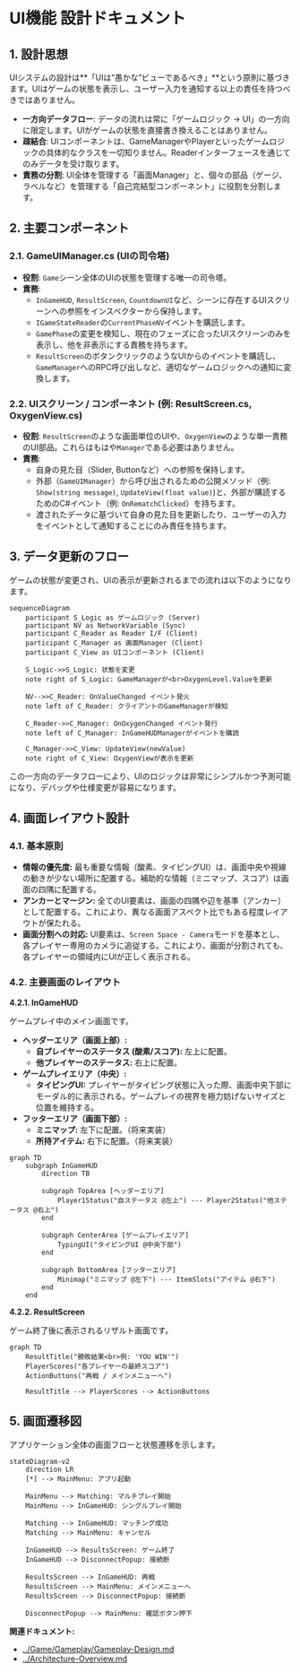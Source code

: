 # **UI機能 設計ドキュメント**

## **1\. 設計思想**

UIシステムの設計は\*\*「UIは“愚かな”ビューであるべき」\*\*という原則に基づきます。UIはゲームの状態を表示し、ユーザー入力を通知する以上の責任を持つべきではありません。

* **一方向データフロー**: データの流れは常に「ゲームロジック → UI」の一方向に限定します。UIがゲームの状態を直接書き換えることはありません。  
* **疎結合**: UIコンポーネントは、GameManagerやPlayerといったゲームロジックの具体的なクラスを一切知りません。Readerインターフェースを通じてのみデータを受け取ります。  
* **責務の分割**: UI全体を管理する「画面Manager」と、個々の部品（ゲージ、ラベルなど）を管理する「自己完結型コンポーネント」に役割を分割します。

## **2\. 主要コンポーネント**

### **2.1. GameUIManager.cs (UIの司令塔)**

* **役割**: `Game`シーン全体のUIの状態を管理する唯一の司令塔。
* **責務**:
  * `InGameHUD`, `ResultScreen`, `CountdownUI`など、シーンに存在するUIスクリーンへの参照をインスペクターから保持します。
  * `IGameStateReader`の`CurrentPhaseNV`イベントを購読します。
  * `GamePhase`の変更を検知し、現在のフェーズに合ったUIスクリーンのみを表示し、他を非表示にする責務を持ちます。
  * `ResultScreen`のボタンクリックのようなUIからのイベントを購読し、`GameManager`へのRPC呼び出しなど、適切なゲームロジックへの通知に変換します。

### **2.2. UIスクリーン / コンポーネント (例: ResultScreen.cs, OxygenView.cs)**

* **役割**: `ResultScreen`のような画面単位のUIや、`OxygenView`のような単一責務のUI部品。これらはもはや`Manager`である必要はありません。
* **責務**:
  * 自身の見た目（Slider, Buttonなど）への参照を保持します。
  * 外部（`GameUIManager`）から呼び出されるための公開メソッド（例: `Show(string message)`, `UpdateView(float value)`)と、外部が購読するためのC#イベント（例: `OnRematchClicked`）を持ちます。
  * 渡されたデータに基づいて自身の見た目を更新したり、ユーザーの入力をイベントとして通知することにのみ責任を持ちます。

## **3\. データ更新のフロー**

ゲームの状態が変更され、UIの表示が更新されるまでの流れは以下のようになります。

```mermaid
sequenceDiagram  
    participant S_Logic as ゲームロジック (Server)  
    participant NV as NetworkVariable (Sync)  
    participant C_Reader as Reader I/F (Client)  
    participant C_Manager as 画面Manager (Client)  
    participant C_View as UIコンポーネント (Client)

    S_Logic->>S_Logic: 状態を変更  
    note right of S_Logic: GameManagerが<br>OxygenLevel.Valueを更新  
      
    NV-->>C_Reader: OnValueChanged イベント発火  
    note left of C_Reader: クライアントのGameManagerが検知  
      
    C_Reader->>C_Manager: OnOxygenChanged イベント発行  
    note left of C_Manager: InGameHUDManagerがイベントを購読  
      
    C_Manager->>C_View: UpdateView(newValue)  
    note right of C_View: OxygenViewが表示を更新
```
この一方向のデータフローにより、UIのロジックは非常にシンプルかつ予測可能になり、デバッグや仕様変更が容易になります。

## **4\. 画面レイアウト設計**

### **4.1. 基本原則**

*   **情報の優先度:** 最も重要な情報（酸素、タイピングUI）は、画面中央や視線の動きが少ない場所に配置する。補助的な情報（ミニマップ、スコア）は画面の四隅に配置する。
*   **アンカーとマージン:** 全てのUI要素は、画面の四隅や辺を基準（アンカー）として配置する。これにより、異なる画面アスペクト比でもある程度レイアウトが保たれる。
*   **画面分割への対応:** UI要素は、`Screen Space - Camera`モードを基本とし、各プレイヤー専用のカメラに追従する。これにより、画面が分割されても、各プレイヤーの領域内にUIが正しく表示される。

### **4.2. 主要画面のレイアウト**

**4.2.1. InGameHUD**

ゲームプレイ中のメイン画面です。

*   **ヘッダーエリア（画面上部）:**
    *   **自プレイヤーのステータス (酸素/スコア):** 左上に配置。
    *   **他プレイヤーのステータス:** 右上に配置。
*   **ゲームプレイエリア（中央）:**
    *   **タイピングUI:** プレイヤーがタイピング状態に入った際、画面中央下部にモーダル的に表示される。ゲームプレイの視界を極力妨げないサイズと位置を維持する。
*   **フッターエリア（画面下部）:**
    *   **ミニマップ:** 左下に配置。（将来実装）
    *   **所持アイテム:** 右下に配置。（将来実装）

```mermaid
graph TD
    subgraph InGameHUD
        direction TB
        
        subgraph TopArea [ヘッダーエリア]
            Player1Status("自ステータス @左上") --- Player2Status("他ステータス @右上")
        end

        subgraph CenterArea [ゲームプレイエリア]
            TypingUI("タイピングUI @中央下部")
        end

        subgraph BottomArea [フッターエリア]
            Minimap("ミニマップ @左下") --- ItemSlots("アイテム @右下")
        end
    end
```

**4.2.2. ResultScreen**

ゲーム終了後に表示されるリザルト画面です。

```mermaid
graph TD
    ResultTitle("勝敗結果<br>例: 'YOU WIN'")
    PlayerScores("各プレイヤーの最終スコア")
    ActionButtons("再戦 / メインメニューへ")
    
    ResultTitle --> PlayerScores --> ActionButtons
```

## **5\. 画面遷移図**

アプリケーション全体の画面フローと状態遷移を示します。

```mermaid
stateDiagram-v2
    direction LR
    [*] --> MainMenu: アプリ起動

    MainMenu --> Matching: マルチプレイ開始
    MainMenu --> InGameHUD: シングルプレイ開始
    
    Matching --> InGameHUD: マッチング成功
    Matching --> MainMenu: キャンセル

    InGameHUD --> ResultsScreen: ゲーム終了
    InGameHUD --> DisconnectPopup: 接続断
    
    ResultsScreen --> InGameHUD: 再戦
    ResultsScreen --> MainMenu: メインメニューへ
    ResultsScreen --> DisconnectPopup: 接続断

    DisconnectPopup --> MainMenu: 確認ボタン押下
```

**関連ドキュメント:**

* [../Game/Gameplay/Gameplay-Design.md](../Game/Gameplay/Gameplay-Design.md)  
* [../Architecture-Overview.md](../../Architecture-Overview.md)